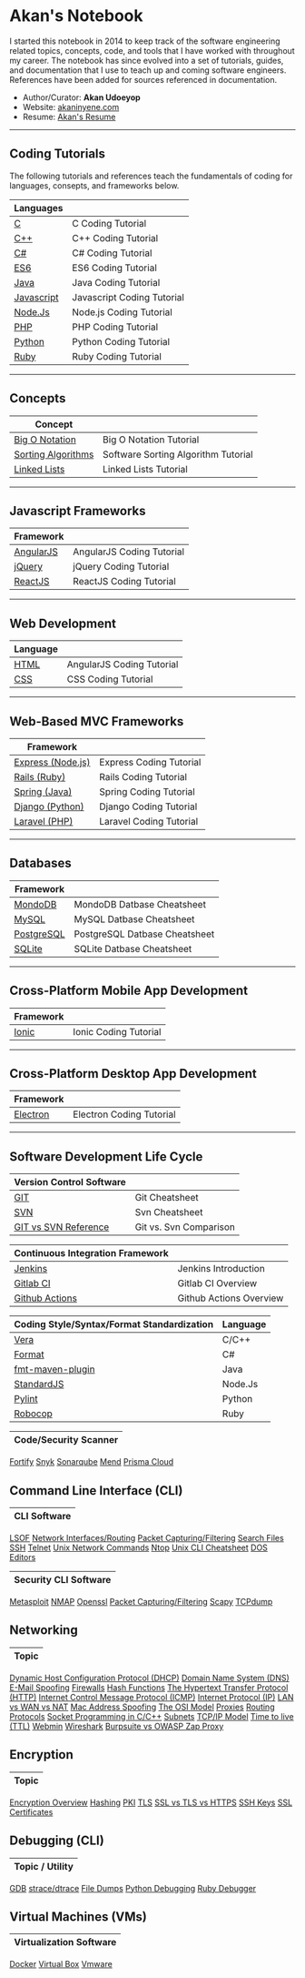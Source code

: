 
# Akan's Notebook

I started this notebook in 2014 to keep track of the software engineering related topics, concepts, code, and tools that I have worked with throughout my career. The notebook has since evolved into a set of tutorials, guides, and documentation that I use to teach up and coming software engineers. References have been added for sources referenced in documentation.


- Author/Curator: **Akan Udoeyop**
- Website: [akaninyene.com](http://akaninyene.com)<br/>
- Resume: [Akan's Resume](https://akaninyene.com/#/resume)<br/>

-----

## Coding Tutorials

The following tutorials and references teach the fundamentals  of coding for languages, consepts, and frameworks below.

|Languages| |
|---| ---|
[C](modules/coding/languages/c)| C Coding Tutorial
[C++](modules/coding/languages/c++)| C++ Coding Tutorial
[C#](modules/coding/languages/c-sharp)| C# Coding Tutorial
[ES6](modules/coding/languages/es6)| ES6 Coding Tutorial
[Java](modules/coding/languages/java)| Java  Coding Tutorial
[Javascript](modules/coding/languages/javascript)| Javascript  Coding Tutorial
[Node.Js](modules/coding/languages/nodejs)| Node.js  Coding Tutorial
[PHP](modules/coding/languages/php)| PHP  Coding Tutorial
[Python](modules/coding/languages/python)| Python  Coding Tutorial
[Ruby](modules/coding/languages/ruby)| Ruby  Coding Tutorial

<hr/>

## Concepts

|**Concept**| |
|---| ---
[Big O Notation](modules/coding/concepts/big_o_notation.md)| Big O Notation Tutorial
[Sorting Algorithms](modules/coding/concepts/sorting.md)| Software Sorting Algorithm Tutorial
[Linked Lists](modules/coding/concepts/linked_lists.md)| Linked Lists Tutorial

<hr/>

## Javascript Frameworks

|**Framework**| |
|---| ---
[AngularJS](modules/coding/languages/angularjs) | AngularJS Coding Tutorial
[jQuery](modules/coding/languages/jquery) | jQuery Coding Tutorial
[ReactJS](modules/coding/languages/reactjs) | ReactJS Coding Tutorial

<hr/>

## Web Development

|**Language**| |
|---| ---
[HTML](modules/coding/languages/html) | AngularJS Coding Tutorial
[CSS](modules/coding/languages/css) | CSS Coding Tutorial

<hr/>

## Web-Based MVC Frameworks

|**Framework**| |
|---| ---
[Express (Node.js)](modules/coding/web-application/express) | Express Coding Tutorial
[Rails (Ruby)](modules/coding/web-application/rails) | Rails Coding Tutorial
[Spring (Java)](modules/coding/web-application/spring) | Spring Coding Tutorial
[Django (Python)](modules/coding/web-application/django) | Django Coding Tutorial
[Laravel (PHP)](modules/coding/web-application/laravel) | Laravel Coding Tutorial

<hr/>

## Databases

|**Framework**| |
|---| ---
[MondoDB](modules/databases/mongodb.md) | MondoDB Datbase Cheatsheet
[MySQL](modules/databases/mysql.md) | MySQL Datbase Cheatsheet
[PostgreSQL](modules/databases/postgres.md) | PostgreSQL Datbase Cheatsheet
[SQLite](modules/databases/sqlite.md) | SQLite Datbase Cheatsheet

<hr/>

## Cross-Platform Mobile App Development

|**Framework**| |
|---| ---
[Ionic](modules/coding/languages/ionic) | Ionic Coding Tutorial

<hr/>

## Cross-Platform Desktop App Development

|**Framework**| |
|---| ---
[Electron](modules/coding/languages/electron) | Electron Coding Tutorial

<hr/>

## Software Development Life Cycle

|**Version Control Software**| |
|---| ---
[GIT](modules/version-control/git.md) | Git Cheatsheet
[SVN](modules/version-control/svn.md) | Svn Cheatsheet
[GIT vs SVN Reference](modules/version-control/git-svn.md) | Git vs. Svn Comparison


|**Continuous Integration Framework**| |
|---| ---
[Jenkins](modules/continuous-integration/jenkins.md) | Jenkins Introduction
[Gitlab CI](modules/continuous-integration/gitlab-ci.md) | Gitlab CI Overview
[Github Actions](modules/continuous-integration/github-actions.md) | Github Actions Overview

|**Coding Style/Syntax/Format Standardization**|Language|
|---| ---
[Vera](modules/coding/coding_standards/c-c++/vera.md) | C/C++
[Format](modules/coding/coding_standards/c#/format.md) | C#
[fmt-maven-plugin](modules/coding/coding_standards/java/fmt-maven-plugin.md) | Java
[StandardJS](modules/coding/coding_standards/nodejs/standardjs.md) | Node.Js
[Pylint](modules/coding/coding_standards/python/pylint.md) | Python
[Robocop](modules/coding/coding_standards/ruby/robocop.md) | Ruby



|**Code/Security Scanner**|
|---|
[Fortify](modules/coding/coding_standards/security/fortify.md)
[Snyk](modules/coding/coding_standards/security/snyk.md)
[Sonarqube](modules/coding/coding_standards/security/sonarqube.md)
[Mend](#)
[Prisma Cloud](#)

## Command Line Interface (CLI)

|**CLI Software**|
|---|
[LSOF](modules/cli/lsof.md)
[Network Interfaces/Routing](modules/cli/network_interfaces_routing.md)
[Packet Capturing/Filtering](modules/cli/packet_capture_filtering.md)
[Search Files](modules/cli/search_files.md)
[SSH](modules/cli/ssh.md)
[Telnet](modules/cli/telnet.md)
[Unix Network Commands](modules/cli/unix_network_commands.md)
[Ntop](modules/cli/ntop.md)
[Unix CLI Cheatsheet](modules/cli/unix_cli_cheatsheet.md)
[DOS](modules/cli/dos_cheatcheet.md)
[Editors](modules/cli/editors.md)

|**Security CLI Software**|
|---|
[Metasploit](modules/cli/security/metasploit.md)
[NMAP](modules/cli/security/nmap.md)
[Openssl](modules/cli/security/openssl.md)
[Packet Capturing/Filtering](modules/cli/security/packet_capture_filtering.md)
[Scapy](modules/cli/security/scapy.md)
[TCPdump](modules/cli/security/tcpdump.md)

## Networking

|**Topic**|
|---|
[Dynamic Host Configuration Protocol (DHCP)](modules/networking/dhcp.md)
[Domain Name System (DNS)](modules/networking/dns.md)
[E-Mail Spoofing](modules/networking/email-spoofing.md)
[Firewalls](modules/networking/firewalls.md)
[Hash Functions](modules/networking/hash_functions.md)
[The Hypertext Transfer Protocol (HTTP)](modules/networking/http.md)
[Internet Control Message Protocol (ICMP)](modules/networking/icmp.md)
[Internet Protocol (IP)](modules/networking/ip.md)
[LAN vs WAN vs NAT](modules/networking/lan_wan_nat.md)
[Mac Address Spoofing](modules/networking/mac_spoofing.md)
[The OSI Model](modules/networking/osi.md)
[Proxies](modules/networking/proxies.md)
[Routing Protocols](modules/networking/routing-protocols.md)
[Socket Programming in C/C++](modules/networking/sockets.md)
[Subnets](modules/networking/ssl_tls_https.md)
[TCP/IP Model](modules/networking/tcp_ip_model.md)
[Time to live (TTL)](modules/networking/ttl.md)
[Webmin](modules/networking/webmin.md)
[Wireshark](modules/networking/wireshark.md)
[Burpsuite vs OWASP Zap Proxy](modules/networking/burpsuite_zap_proxy.md)

## Encryption

|**Topic**|
|---|
[Encryption Overview](modules/encryption/encryption.md)
[Hashing](modules/encryption/hashing.md)
[PKI](modules/encryption/pki.md)
[TLS](modules/encryption/tls.md)
[SSL vs TLS vs HTTPS](modules/encryption/ssl_tls_https.md)
[SSH Keys](modules/encryption/ssh_keys.md)
[SSL Certificates](modules/encryption/ssh_certificates.md)


## Debugging (CLI)

|**Topic / Utility**|
|---|
[GDB](modules/debugging/gdb.md)
[strace/dtrace](modules/debugging/debugging.md)
[File Dumps](modules/debugging/file_dumps.md)
[Python Debugging](modules/debugging/python_debugging_utilities.md)
[Ruby Debugger](modules/debugging/ruby_debugger.md)


## Virtual Machines (VMs)

|**Virtualization Software**|
|---|
[Docker](modules/virtual-machines/docker.md)
[Virtual Box](modules/virtual-machines/virtual-box.md)
[Vmware](modules/virtual-machines/vmware.md)
